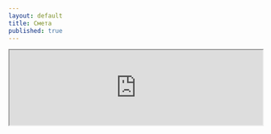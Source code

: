 ```yaml
---
layout: default
title: Смета
published: true
---
```


<iframe src="https://docs.google.com/document/d/e/2PACX-1vRVfyGm6lMjqM5vQ0kGRfcd8GaHNMJb8J2-6716NQ0GK4QOFwFVEHhQrcRGKZwywn_yRBGviq1cKObU/pub?embedded=true" style="width: 100%; heiight: 90vh"></iframe>